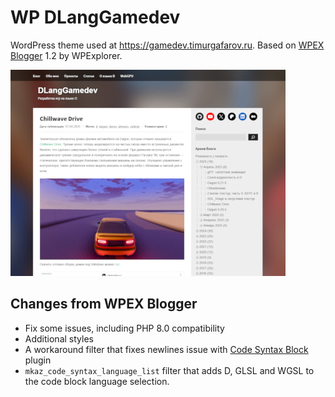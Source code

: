 # WP DLangGamedev
WordPress theme used at https://gamedev.timurgafarov.ru. Based on [WPEX Blogger](https://wpexplorer-demos.com/blogger/) 1.2 by WPExplorer.

![thumb](readme-thumb.jpg)

## Changes from WPEX Blogger
- Fix some issues, including PHP 8.0 compatibility
- Additional styles
- A workaround filter that fixes newlines issue with [Code Syntax Block](https://github.com/mkaz/code-syntax-block) plugin
- `mkaz_code_syntax_language_list` filter that adds D, GLSL and WGSL to the code block language selection.
